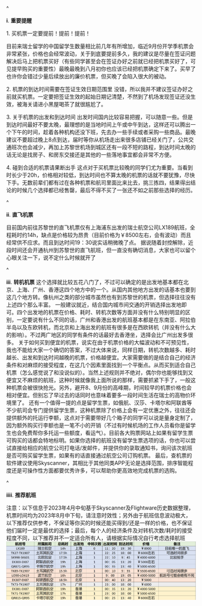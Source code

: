 ^

**i**. **重要提醒**

1\. 买机票一定要提前！提前！提前！

目前来瑞士留学的中国留学生数量相比前几年有所增加，临近9月份开学季机票会非常紧张，价格也会经常波动，关于到底要提前多久，我的建议是尽量在签证问题解决后马上把机票买好（有些同学甚至会在签证办好之前就已经把机票买好了，可见提早购买的重要性）最晚最晚到八月初你也应该已经把机票确定下来了。买早了也许你会错过少量后续放出的廉价机票，但买晚了会陷入很大的被动。

2\. 机票的到达时间需要在签证生效日期范围里
没错，所以我并不建议签证办好之前就买机票。一定要把签证生效的起始日期记清楚，不然到了机场发现签证还没生效，被海关请进小黑屋喝茶了就很尴尬了。


3\. 关于机票的出发和到达时间
出发时间国内比较容易把握，可以随意一些。但是到达时间最好不要太晚，最理想的是当地时间上午或中午到达，这样还可以腾出一个下午的时间，趁着各种机构还没下班，先去办一些手续或者采购一些商品。最晚建议不要超过晚上8点到达，届时等你从机场走出来很多店铺已经关门了，公共交通班次也会减少，再加上苏黎世机场到城区还有一段不短的路程，到达时间太晚的话无论是找房子、和房东交接还是其他的一些落地事宜都会非常不方便。

4\. 碰到合适的机票请果断出手
这点对于买机票比较晚的同学们尤为重要。当看到时长少于20h，价格相对较低，到达时间也不算太晚的机票的话就不要犹豫，尽快下手。无数前辈们都有过在各种机票和航司里面比来比去，挑三拣四，结果得出结论的时候几个选择都已经售罄，最后不得不买了一张还不如之前那些选择的经历。

^

**ii**. **直飞机票**

目前国内前往苏黎世的直飞机票仅有上海浦东出发的瑞士航空公司LX189航班，全程耗时约14h，缺点是价格较为昂贵（目前价格为￥8500左右，会有波动）而且经常供不应求。而且到达时间19：30说实话稍微晚了点。
据说随着封控解除，近段时间还会开通杭州到苏黎世的直飞航班，但一直没有确切消息，大家也可以留个心眼关注一下，说不定什么时候就开了

^

**iii**. **转机机票**
这个选择就比较五花八门了，不过可以确定的是出发地基本都在北京、上海、广州、香港这四个地方中的一个。从国内其他地方出发的话基本也要到这几个地方转。像杭州之类的部分城市虽然也有到苏黎世的机票，但选择往往没有上述四个那么丰富。
一般建议就近，结合国内城市间交通的开销选择出发地即可。四个出发地的机票在价格、耗时、转机次数等方面并没有什么特别明显的区别，一定要说有什么不同的话，广州和香港出发的航班基本都是在东南亚、阿拉伯半岛以及东欧转机，而北京和上海出发的航班有很多是在西欧转机（并没有什么大的影响）。不过两广地区的同学有条件的话最好去香港坐，选择会比广州出发多很多。
关于如何买到便宜的机票，说实在由于机票价格的大幅波动和不可预见性，我也不能给大家一个确切的答案，不过大体来说，同样日期，转机次数越多、耗时越长、出发和到达时间越晚的机票，价格越便宜。大家需要做的是结合自己的经济条件和对麻烦的接受程度，在这几个因素里面找到一个平衡点。从而买到适合自己机票（怎么感觉说了和没说似的）。当然上述规则并不绝对，偶尔你也能够找到又便宜又不麻烦的航班，这种时候就像我上面所说的那样，需要抓紧下手了，一般这种机票会被很快抢光。另外，避开8、9月份的高峰期，时间较早的机票价格也会相对便宜。但别忘了早过去的话同时也意味着要多一段时间生活在瑞士的高物价环境里了。
还有一个值得一提的点是留学生票，如俄航、汉莎、卡塔尔和阿联酋等不少航司会专门提供留学生票，这种机票除了价格上会有一定优惠之外，往往还会提供额外的托运行李额，这点对于需要带好几个箱子的同学可以说是量身定制了，因为额外购买行李额也是一笔不小的开销（不过有时候机场的工作人员看你是留学生也会免费帮你多托运一些额度，看运气）。目前各大购票网站上如果有留学生票可购买的话都会特地标明。如果你选择的航班没有留学生票选项的话，你也可以尝试直接给相应的航空公司打电话/发邮件，并提供你的录取通知书，询问该次航班是否可购买留学生票，如果有的话直接通过航空公司订购机票。
最后，查机票的软件建议使用Skyscanner，其相比于其他同类APP无论是选择范围，排序智能程度还是可操作性方面都要优秀许多，可以帮助你更高效地完成机票的选购。

^

**iiii**. **推荐航班**

注意：以下信息于2023年4月中旬基于Skyscanner及Flightware历史数据整理，机票时间均为2023年8月中下旬，请注意时效性；另外由于航班信息波动极大，以下推荐仅供参考，不保证等你买的时候还能买得到/还是一样的价格，也不保证他们届时一定是最优的选择；最后，每个人的经济条件及对转机次数/耗时的接受程度不同，以下推荐并不一定适合所有人，请根据实际情况自行考虑选择航班
![](.topwrite/assets/航班信息.png)
